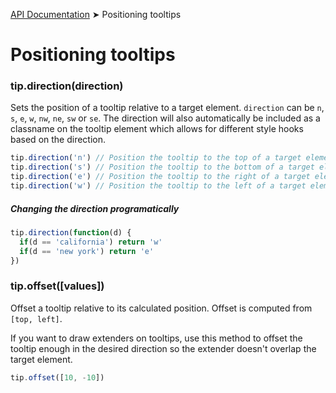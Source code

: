 [API Documentation](index.md) ➤ Positioning tooltips

# Positioning tooltips

### tip.direction(direction)
Sets the position of a tooltip relative to a target element.  `direction` can be
`n`, `s`, `e`, `w`, `nw`, `ne`, `sw` or `se`.  The direction will also automatically be included as a classname
on the tooltip element which allows for different style hooks based on the direction.

``` javascript
tip.direction('n') // Position the tooltip to the top of a target element
tip.direction('s') // Position the tooltip to the bottom of a target element
tip.direction('e') // Position the tooltip to the right of a target element
tip.direction('w') // Position the tooltip to the left of a target element
```
##### Changing the direction programatically
``` javascript
tip.direction(function(d) {
  if(d == 'california') return 'w'
  if(d == 'new york') return 'e'
})
```

### tip.offset([values])
Offset a tooltip relative to its calculated position.  Offset is computed from
`[top, left]`.

If you want to draw extenders on tooltips, use this method to offset the tooltip
enough in the desired direction so the extender doesn't overlap the target element.

``` javascript
tip.offset([10, -10])
```
